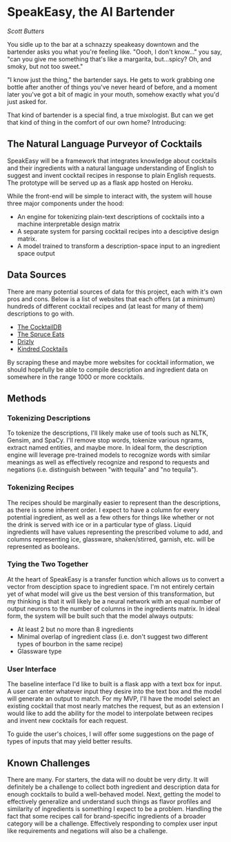 # SpeakEasy, the AI Bartender

*Scott Butters*

You sidle up to the bar at a schnazzy speakeasy downtown and the bartender asks you what you're feeling like. "Oooh, I don't know..." you say, "can you give me something that's like a margarita, but…spicy? Oh, and smoky, but not too sweet."

"I know just the thing," the bartender says. He gets to work grabbing one bottle after another of things you've never heard of before, and a moment later you've got a bit of magic in your mouth, somehow exactly what you'd just asked for. 

That kind of bartender is a special find, a true mixologist. But can we get that kind of thing in the comfort of our own home? Introducing:

## The Natural Language Purveyor of Cocktails

SpeakEasy will be a framework that integrates knowledge about cocktails and their ingredients with a natural language understanding of English to suggest and invent cocktail recipes in response to plain English requests. The prototype will be served up as a flask app hosted on Heroku.

While the front-end will be simple to interact with, the system will house three major components under the hood:

* An engine for tokenizing plain-text descriptions of cocktails into a machine interpretable design matrix
* A separate system for parsing cocktail recipes into a desciptive design matrix.
* A model trained to transform a description-space input to an ingredient space output

## Data Sources

There are many potential sources of data for this project, each with it's own pros and cons. Below is a list of websites that each offers (at a minimum) hundreds of different cocktail recipes and (at least for many of them) descriptions to go with.

* [The CocktailDB](https://www.thecocktaildb.com/)
* [The Spruce Eats](https://www.thespruceeats.com/a-to-z-cocktail-recipes-3962886)
* [Drizly](https://drizly.com/recipes#all-recipes)
* [Kindred Cocktails](https://kindredcocktails.com/cocktail?scope=0)

By scraping these and maybe more websites for cocktail information, we should hopefully be able to compile description and ingredient data on somewhere in the range 1000 or more cocktails.

## Methods

### Tokenizing Descriptions

To tokenize the descriptions, I'll likely make use of tools such as NLTK, Gensim, and SpaCy. I'll remove stop words, tokenize various ngrams, extract named entities, and maybe more. In ideal form, the description engine will leverage pre-trained models to recognize words with similar meanings as well as effectively recognize and respond to requests and negations (i.e. distinguish between "with tequila" and "no tequila").

### Tokenizing Recipes

The recipes should be marginally easier to represent than the descriptions, as there is some inherent order. I expect to have a column for every potential ingredient, as well as a few others for things like whether or not the drink is served with ice or in a particular type of glass. Liquid ingredients will have values representing the prescribed volume to add, and columns representing ice, glassware, shaken/stirred, garnish, etc. will be represented as booleans.

### Tying the Two Together

At the heart of SpeakEasy is a transfer function which allows us to convert a vector from desciption space to ingredient space. I'm not entirely certain yet of what model will give us the best version of this transformation, but my thinking is that it will likely be a neural network with an equal number of output neurons to the number of columns in the ingredients matrix. In ideal form, the system will be built such that the model always outputs:

* At least 2 but no more than 8 ingredients
* Minimal overlap of ingredient class (i.e. don't suggest two different types of bourbon in the same recipe)
* Glassware type

### User Interface

The baseline interface I'd like to built is a flask app with a text box for input. A user can enter whatever input they desire into the text box and the model will generate an output to match. For my MVP, I'll have the model select an existing cocktail that most nearly matches the request, but as an extension I would like to add the ability for the model to interpolate between recipes and invent new cocktails for each request.

To guide the user's choices, I will offer some suggestions on the page of types of inputs that may yield better results.

## Known Challenges

There are many. For starters, the data will no doubt be very dirty. It will definitely be a challenge to collect both ingredient and description data for enough cocktails to build a well-behaved model. Next, getting the model to effectively generalize and understand such things as flavor profiles and similarity of ingredients is something I expect to be a problem. Handling the fact that some recipes call for brand-specific ingredients of a broader category will be a challenge. Effectively responding to complex user input like requirements and negations will also be a challenge.